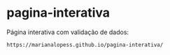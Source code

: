 # pagina-interativa
Página interativa com validação de dados:

```
https://marianalopess.github.io/pagina-interativa/
```
